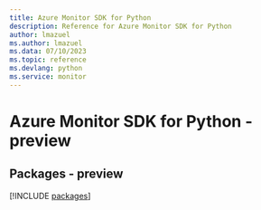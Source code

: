 ```yaml
---
title: Azure Monitor SDK for Python
description: Reference for Azure Monitor SDK for Python
author: lmazuel
ms.author: lmazuel
ms.data: 07/10/2023
ms.topic: reference
ms.devlang: python
ms.service: monitor
---
```

# Azure Monitor SDK for Python - preview
## Packages - preview
[!INCLUDE [packages](monitor-index.md)]